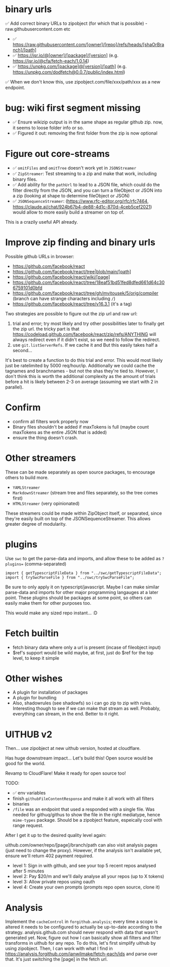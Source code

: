 # binary urls

✅ Add correct binary URLs to zipobject (for which that is possible) - raw.githubusercontent.com etc

- ✅ https://raw.githubusercontent.com/[owner]/[repo]/refs/heads/[shaOrBranch]/[path]
- ✅ https://jsr.io/@[owner]/[package]/[version] (e.g. https://jsr.io/@cfa/fetch-each/1.0.14)
- ✅ https://unpkg.com/[package]@[version]/[path] (e.g. https://unpkg.com/dodfetch@0.0.7/public/index.html)

✅ When we don't know this, use zipobject.com/file/xxx/path/xxx as a new endpoint.

# bug: wiki first segment missing

- ✅ Ensure wikizip output is in the same shape as regular github zip. now, it seems to loose folder info or so.
- ✅ Figured it out: removing the first folder from the zip is now optional

# Figure out core-streams

- ✅ `omitFiles` and `omitTree` doesn't work yet in `JSONStreamer`
- ✅ `ZipStreamer`: Test streaming to a zip and make that work, including binary files.
- ✅ Add ability for the `pathUrl` to lead to a JSON file, which could do the filter directly from the JSON, and you can turn a fileObject or JSON into a zip (looking at shape to determine fileObject or JSON)
- ✅ `JSONSequenceStreamer`: (https://www.rfc-editor.org/rfc/rfc7464, https://claude.ai/chat/924b67b4-de88-4d1c-870d-4ceb5cef2021) would allow to more easily build a streamer on top of.

This is a crazily useful API already.

# Improve zip finding and binary urls

Possible github URLs in browser:

- https://github.com/facebook/react
- https://github.com/facebook/react/tree|blob/main/[path]
- https://github.com/facebook/react/wiki/[page]
- https://github.com/facebook/react/tree/18eaf51bd51fed8dfed661d64c306759101d0bfd
- https://github.com/facebook/react/tree/gh/mvitousek/5/orig/compiler (branch can have strange characters including `/`)
- https://github.com/facebook/react/tree/v16.3.1 (it's a tag)

Two strategies are possible to figure out the zip url and raw url:

1. trial and error; try most likely and try other possibilities later to finally get the zip url. the tricky part is that https://codeload.github.com/facebook/react/zip/refs/ANYTHING will always redirect even if it didn't exist, so we need to follow the redirect.
2. use `git.listServerRefs`. If we cache it and But this easily takes half a second...

It's best to create a function to do this trial and error. This would most likely just be ratelimited by 5000 req/hour/ip. Additionally we could cache the tagnames and branchnames - but not the shas they're tied to. However, I don't think this is worth the additional complexity as the amount of trials before a hit is likely between 2-3 on average (assuming we start with 2 in parallel).

# Confirm

- confirm all filters work properly now
- Binary files shouldn't be added if maxTokens is full (maybe count maxTokens as the entire JSON that is added)
- ensure the thing doesn't crash.

# Other streamers

These can be made separately as open source packages, to encourage others to build more.

- `YAMLStreamer`
- `MarkdownStreamer` (stream tree and files separately, so the tree comes first)
- `HTMLStreamer` (very opinionated)

These streamers could be made within ZipObject itself, or separated, since they're easily built on top of the JSONSequenceStreamer. This allows greater degree of modularity.

# plugins

Use `swc` to get the parse-data and imports, and allow these to be added as `?plugins=` (comma-separated)

```
import { getTypescriptFileData } from "../swc/getTypescriptFileData";
import { trySwcParseFile } from "../swc/trySwcParseFile";
```

Be sure to only apply it on typescript/javascript. Maybe I can make similar parse-data and imports for other major programming langauges at a later point. These plugins should be packages at some point, so others can easily make them for other purposes too.

This would make any sized repo instant... :D

# Fetch builtin

- fetch binary data where only a url is present (incase of fileobject input)
- $ref's support would be wild maybe, at first, just do $ref for the top level, to keep it simple

# Other wishes

- A plugin for installation of packages
- A plugin for bundling
- Also, shadowrules (see shadowfs) so i can go zip to zip with rules. Interesting though to see if we can make that stream as well. Probably, everything can stream, in the end. Better to it right.

# UITHUB v2

Then... use zipobject at new uithub version, hosted at cloudflare.

Has huge downstream impact... Let's build this! Open source would be good for the world.

Revamp to CloudFlare! Make it ready for open source too!

TODO:

- ✅ env variables
- finish `githubFileContentResponse` and make it all work with all filters
- binaries
- `/file` was an endpoint that used a responded with a single file. Was needed for githuq/githus to show the file in the right mediatype, hence `mime-types` package. Should be a zipobject feature, espeically cool with range request.

After I get it up to the desired quality level again:

uithub.com/owner/repo/[page]/branch/path can also visit analysis pages (just need to change the proxy). However, if the analysis isn't available yet, ensure we'll return 402 payment required.

- level 1: Sign in with github, and see your top 5 recent repos analysed after 5 minutes
- level 2: Pay $20/m and we'll daily analyse all your repos (up to X tokens)
- level 3: Allow private repos using oauth
- level 4: Create your own prompts (prompts repo open source, clone it)

# Analysis

Implement the `cacheControl` in `forgithub.analysis`; every time a scope is altered it needs to be configured to actually be up-to-date according to the strategy. analysis.github.com should never respond with data that wasn't generated yet. Now, figure out how I can basically show all filters and filter transforms in uithub for any repo. To do this, let's first simplify uithub by using zipobject. Then, I can work with what I find in https://analysis.forgithub.com/janwilmake/fetch-each/ids and parse over that. It's just switching the [page] in the fetch url.
